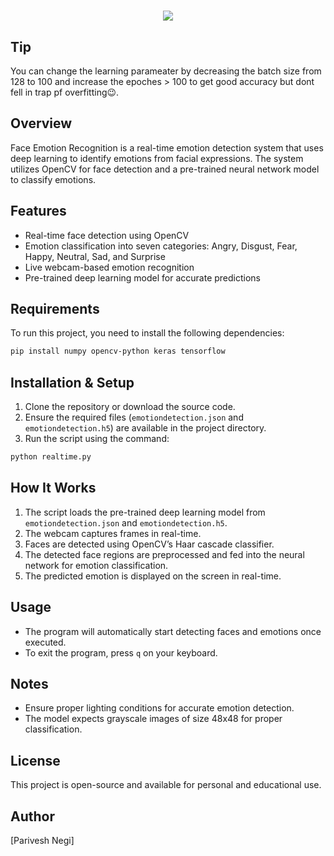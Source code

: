 <h1 align="center">
  <a href="https://git.io/typing-svg">
    <img src="https://readme-typing-svg.herokuapp.com/?lines=Face+Emotion+Recognition!&center=true&size=30">
  </a>
</h1>

## Tip 
You can change the learning parameater by decreasing the batch size from 128 to 100 and increase the epoches > 100 to get good accuracy but dont fell in trap pf overfitting😉. 
## Overview
Face Emotion Recognition is a real-time emotion detection system that uses deep learning to identify emotions from facial expressions. The system utilizes OpenCV for face detection and a pre-trained neural network model to classify emotions.

## Features
- Real-time face detection using OpenCV
- Emotion classification into seven categories: Angry, Disgust, Fear, Happy, Neutral, Sad, and Surprise
- Live webcam-based emotion recognition
- Pre-trained deep learning model for accurate predictions

## Requirements
To run this project, you need to install the following dependencies:

```bash
pip install numpy opencv-python keras tensorflow
```

## Installation & Setup
1. Clone the repository or download the source code.
2. Ensure the required files (`emotiondetection.json` and `emotiondetection.h5`) are available in the project directory.
3. Run the script using the command:

```bash
python realtime.py
```

## How It Works
1. The script loads the pre-trained deep learning model from `emotiondetection.json` and `emotiondetection.h5`.
2. The webcam captures frames in real-time.
3. Faces are detected using OpenCV’s Haar cascade classifier.
4. The detected face regions are preprocessed and fed into the neural network for emotion classification.
5. The predicted emotion is displayed on the screen in real-time.

## Usage
- The program will automatically start detecting faces and emotions once executed.
- To exit the program, press `q` on your keyboard.

## Notes
- Ensure proper lighting conditions for accurate emotion detection.
- The model expects grayscale images of size 48x48 for proper classification.

## License
This project is open-source and available for personal and educational use.

## Author
[Parivesh Negi]

